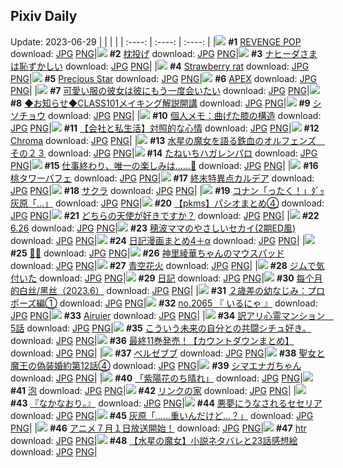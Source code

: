 ## Pixiv Daily
Update: 2023-06-29
|      |      |      |
| :----: | :----: | :----: |
|![](https://pixiv.microyu.workers.dev/c/240x480/img-master/img/2023/06/27/18/16/19/109393303_p0_master1200.jpg) **#1** [REVENGE POP](https://www.pixiv.net/artworks/109393303) download: [JPG](https://pixiv.microyu.workers.dev/img-original/img/2023/06/27/18/16/19/109393303_p0.jpg) [PNG](https://pixiv.microyu.workers.dev/img-original/img/2023/06/27/18/16/19/109393303_p0.png)|![](https://pixiv.microyu.workers.dev/c/240x480/img-master/img/2023/06/27/06/00/08/109382763_p0_master1200.jpg) **#2** [枕投げ](https://www.pixiv.net/artworks/109382763) download: [JPG](https://pixiv.microyu.workers.dev/img-original/img/2023/06/27/06/00/08/109382763_p0.jpg) [PNG](https://pixiv.microyu.workers.dev/img-original/img/2023/06/27/06/00/08/109382763_p0.png)|![](https://pixiv.microyu.workers.dev/c/240x480/img-master/img/2023/06/27/00/00/40/109376511_p0_master1200.jpg) **#3** [ナヒーダさまは恥ずかしい](https://www.pixiv.net/artworks/109376511) download: [JPG](https://pixiv.microyu.workers.dev/img-original/img/2023/06/27/00/00/40/109376511_p0.jpg) [PNG](https://pixiv.microyu.workers.dev/img-original/img/2023/06/27/00/00/40/109376511_p0.png)|
|![](https://pixiv.microyu.workers.dev/c/240x480/img-master/img/2023/06/28/00/00/21/109403358_p0_master1200.jpg) **#4** [Strawberry rat](https://www.pixiv.net/artworks/109403358) download: [JPG](https://pixiv.microyu.workers.dev/img-original/img/2023/06/28/00/00/21/109403358_p0.jpg) [PNG](https://pixiv.microyu.workers.dev/img-original/img/2023/06/28/00/00/21/109403358_p0.png)|![](https://pixiv.microyu.workers.dev/c/240x480/img-master/img/2023/06/27/03/23/53/109380981_p0_master1200.jpg) **#5** [Precious Star](https://www.pixiv.net/artworks/109380981) download: [JPG](https://pixiv.microyu.workers.dev/img-original/img/2023/06/27/03/23/53/109380981_p0.jpg) [PNG](https://pixiv.microyu.workers.dev/img-original/img/2023/06/27/03/23/53/109380981_p0.png)|![](https://pixiv.microyu.workers.dev/c/240x480/img-master/img/2023/06/28/00/00/14/109403327_p0_master1200.jpg) **#6** [APEX](https://www.pixiv.net/artworks/109403327) download: [JPG](https://pixiv.microyu.workers.dev/img-original/img/2023/06/28/00/00/14/109403327_p0.jpg) [PNG](https://pixiv.microyu.workers.dev/img-original/img/2023/06/28/00/00/14/109403327_p0.png)|
|![](https://pixiv.microyu.workers.dev/c/240x480/img-master/img/2023/06/28/18/00/51/109419825_p0_master1200.jpg) **#7** [可愛い服の彼女は彼にもう一度会いたい](https://www.pixiv.net/artworks/109419825) download: [JPG](https://pixiv.microyu.workers.dev/img-original/img/2023/06/28/18/00/51/109419825_p0.jpg) [PNG](https://pixiv.microyu.workers.dev/img-original/img/2023/06/28/18/00/51/109419825_p0.png)|![](https://pixiv.microyu.workers.dev/c/240x480/img-master/img/2023/06/28/00/19/31/109404223_p0_master1200.jpg) **#8** [◆お知らせ◆CLASS101メイキング解説開講](https://www.pixiv.net/artworks/109404223) download: [JPG](https://pixiv.microyu.workers.dev/img-original/img/2023/06/28/00/19/31/109404223_p0.jpg) [PNG](https://pixiv.microyu.workers.dev/img-original/img/2023/06/28/00/19/31/109404223_p0.png)|![](https://pixiv.microyu.workers.dev/c/240x480/img-master/img/2023/06/27/20/30/01/109396577_p0_master1200.jpg) **#9** [シソチョウ](https://www.pixiv.net/artworks/109396577) download: [JPG](https://pixiv.microyu.workers.dev/img-original/img/2023/06/27/20/30/01/109396577_p0.jpg) [PNG](https://pixiv.microyu.workers.dev/img-original/img/2023/06/27/20/30/01/109396577_p0.png)|
|![](https://pixiv.microyu.workers.dev/c/240x480/img-master/img/2023/06/27/20/01/17/109383379_p0_master1200.jpg) **#10** [個人メモ：曲げた膝の構造](https://www.pixiv.net/artworks/109383379) download: [JPG](https://pixiv.microyu.workers.dev/img-original/img/2023/06/27/20/01/17/109383379_p0.jpg) [PNG](https://pixiv.microyu.workers.dev/img-original/img/2023/06/27/20/01/17/109383379_p0.png)|![](https://pixiv.microyu.workers.dev/c/240x480/img-master/img/2023/06/27/18/27/54/109393554_p0_master1200.jpg) **#11** [【会社と私生活】対照的な心情](https://www.pixiv.net/artworks/109393554) download: [JPG](https://pixiv.microyu.workers.dev/img-original/img/2023/06/27/18/27/54/109393554_p0.jpg) [PNG](https://pixiv.microyu.workers.dev/img-original/img/2023/06/27/18/27/54/109393554_p0.png)|![](https://pixiv.microyu.workers.dev/c/240x480/img-master/img/2023/06/28/18/35/30/109420639_p0_master1200.jpg) **#12** [Chroma](https://www.pixiv.net/artworks/109420639) download: [JPG](https://pixiv.microyu.workers.dev/img-original/img/2023/06/28/18/35/30/109420639_p0.jpg) [PNG](https://pixiv.microyu.workers.dev/img-original/img/2023/06/28/18/35/30/109420639_p0.png)|
|![](https://pixiv.microyu.workers.dev/c/240x480/img-master/img/2023/06/27/00/00/12/109376420_p0_master1200.jpg) **#13** [水星の魔女を語る鉄血のオルフェンズ　その２３](https://www.pixiv.net/artworks/109376420) download: [JPG](https://pixiv.microyu.workers.dev/img-original/img/2023/06/27/00/00/12/109376420_p0.jpg) [PNG](https://pixiv.microyu.workers.dev/img-original/img/2023/06/27/00/00/12/109376420_p0.png)|![](https://pixiv.microyu.workers.dev/c/240x480/img-master/img/2023/06/27/12/43/03/109387864_p0_master1200.jpg) **#14** [たねいちハガレンパロ](https://www.pixiv.net/artworks/109387864) download: [JPG](https://pixiv.microyu.workers.dev/img-original/img/2023/06/27/12/43/03/109387864_p0.jpg) [PNG](https://pixiv.microyu.workers.dev/img-original/img/2023/06/27/12/43/03/109387864_p0.png)|![](https://pixiv.microyu.workers.dev/c/240x480/img-master/img/2023/06/27/15/13/03/109390052_p0_master1200.jpg) **#15** [仕事終わり、唯一の楽しみは……🍺](https://www.pixiv.net/artworks/109390052) download: [JPG](https://pixiv.microyu.workers.dev/img-original/img/2023/06/27/15/13/03/109390052_p0.jpg) [PNG](https://pixiv.microyu.workers.dev/img-original/img/2023/06/27/15/13/03/109390052_p0.png)|
|![](https://pixiv.microyu.workers.dev/c/240x480/img-master/img/2023/06/28/20/30/04/109423654_p0_master1200.jpg) **#16** [桃タワーパフェ](https://www.pixiv.net/artworks/109423654) download: [JPG](https://pixiv.microyu.workers.dev/img-original/img/2023/06/28/20/30/04/109423654_p0.jpg) [PNG](https://pixiv.microyu.workers.dev/img-original/img/2023/06/28/20/30/04/109423654_p0.png)|![](https://pixiv.microyu.workers.dev/c/240x480/img-master/img/2023/06/27/18/43/07/109393882_p0_master1200.jpg) **#17** [終末特異点カルデア](https://www.pixiv.net/artworks/109393882) download: [JPG](https://pixiv.microyu.workers.dev/img-original/img/2023/06/27/18/43/07/109393882_p0.jpg) [PNG](https://pixiv.microyu.workers.dev/img-original/img/2023/06/27/18/43/07/109393882_p0.png)|![](https://pixiv.microyu.workers.dev/c/240x480/img-master/img/2023/06/28/00/09/19/109403846_p0_master1200.jpg) **#18** [サクラ](https://www.pixiv.net/artworks/109403846) download: [JPG](https://pixiv.microyu.workers.dev/img-original/img/2023/06/28/00/09/19/109403846_p0.jpg) [PNG](https://pixiv.microyu.workers.dev/img-original/img/2023/06/28/00/09/19/109403846_p0.png)|
|![](https://pixiv.microyu.workers.dev/c/240x480/img-master/img/2023/06/27/13/20/24/109388422_p0_master1200.jpg) **#19** [コナン「ったく！」ﾀﾞｯ 灰原「…」](https://www.pixiv.net/artworks/109388422) download: [JPG](https://pixiv.microyu.workers.dev/img-original/img/2023/06/27/13/20/24/109388422_p0.jpg) [PNG](https://pixiv.microyu.workers.dev/img-original/img/2023/06/27/13/20/24/109388422_p0.png)|![](https://pixiv.microyu.workers.dev/c/240x480/img-master/img/2023/06/27/21/03/19/109397647_p0_master1200.jpg) **#20** [【pkms】パシオまとめ④](https://www.pixiv.net/artworks/109397647) download: [JPG](https://pixiv.microyu.workers.dev/img-original/img/2023/06/27/21/03/19/109397647_p0.jpg) [PNG](https://pixiv.microyu.workers.dev/img-original/img/2023/06/27/21/03/19/109397647_p0.png)|![](https://pixiv.microyu.workers.dev/c/240x480/img-master/img/2023/06/27/22/45/58/109400949_p0_master1200.jpg) **#21** [どちらの天使が好きですか？](https://www.pixiv.net/artworks/109400949) download: [JPG](https://pixiv.microyu.workers.dev/img-original/img/2023/06/27/22/45/58/109400949_p0.jpg) [PNG](https://pixiv.microyu.workers.dev/img-original/img/2023/06/27/22/45/58/109400949_p0.png)|
|![](https://pixiv.microyu.workers.dev/c/240x480/img-master/img/2023/06/27/05/11/28/109382185_p0_master1200.jpg) **#22** [6.26](https://www.pixiv.net/artworks/109382185) download: [JPG](https://pixiv.microyu.workers.dev/img-original/img/2023/06/27/05/11/28/109382185_p0.jpg) [PNG](https://pixiv.microyu.workers.dev/img-original/img/2023/06/27/05/11/28/109382185_p0.png)|![](https://pixiv.microyu.workers.dev/c/240x480/img-master/img/2023/06/28/22/35/56/109427848_p0_master1200.jpg) **#23** [穂波ママのやさしいセカイ(2期ED風)](https://www.pixiv.net/artworks/109427848) download: [JPG](https://pixiv.microyu.workers.dev/img-original/img/2023/06/28/22/35/56/109427848_p0.jpg) [PNG](https://pixiv.microyu.workers.dev/img-original/img/2023/06/28/22/35/56/109427848_p0.png)|![](https://pixiv.microyu.workers.dev/c/240x480/img-master/img/2023/06/27/18/01/15/109392986_p0_master1200.jpg) **#24** [日記漫画まとめ4＋α](https://www.pixiv.net/artworks/109392986) download: [JPG](https://pixiv.microyu.workers.dev/img-original/img/2023/06/27/18/01/15/109392986_p0.jpg) [PNG](https://pixiv.microyu.workers.dev/img-original/img/2023/06/27/18/01/15/109392986_p0.png)|
|![](https://pixiv.microyu.workers.dev/c/240x480/img-master/img/2023/06/28/15/55/29/109417320_p0_master1200.jpg) **#25** [🥵💦](https://www.pixiv.net/artworks/109417320) download: [JPG](https://pixiv.microyu.workers.dev/img-original/img/2023/06/28/15/55/29/109417320_p0.jpg) [PNG](https://pixiv.microyu.workers.dev/img-original/img/2023/06/28/15/55/29/109417320_p0.png)|![](https://pixiv.microyu.workers.dev/c/240x480/img-master/img/2023/06/27/00/26/15/109377509_p0_master1200.jpg) **#26** [神里綾華ちゃんのマウスパッド](https://www.pixiv.net/artworks/109377509) download: [JPG](https://pixiv.microyu.workers.dev/img-original/img/2023/06/27/00/26/15/109377509_p0.jpg) [PNG](https://pixiv.microyu.workers.dev/img-original/img/2023/06/27/00/26/15/109377509_p0.png)|![](https://pixiv.microyu.workers.dev/c/240x480/img-master/img/2023/06/27/17/19/28/109392090_p0_master1200.jpg) **#27** [青空花火](https://www.pixiv.net/artworks/109392090) download: [JPG](https://pixiv.microyu.workers.dev/img-original/img/2023/06/27/17/19/28/109392090_p0.jpg) [PNG](https://pixiv.microyu.workers.dev/img-original/img/2023/06/27/17/19/28/109392090_p0.png)|
|![](https://pixiv.microyu.workers.dev/c/240x480/img-master/img/2023/06/27/01/25/12/109379027_p0_master1200.jpg) **#28** [ジムで気付いた](https://www.pixiv.net/artworks/109379027) download: [JPG](https://pixiv.microyu.workers.dev/img-original/img/2023/06/27/01/25/12/109379027_p0.jpg) [PNG](https://pixiv.microyu.workers.dev/img-original/img/2023/06/27/01/25/12/109379027_p0.png)|![](https://pixiv.microyu.workers.dev/c/240x480/img-master/img/2023/06/27/20/06/17/109395960_p0_master1200.jpg) **#29** [日記](https://www.pixiv.net/artworks/109395960) download: [JPG](https://pixiv.microyu.workers.dev/img-original/img/2023/06/27/20/06/17/109395960_p0.jpg) [PNG](https://pixiv.microyu.workers.dev/img-original/img/2023/06/27/20/06/17/109395960_p0.png)|![](https://pixiv.microyu.workers.dev/c/240x480/img-master/img/2023/06/27/01/04/14/109378562_p0_master1200.jpg) **#30** [每个月的白丝/黑丝（2023.6）](https://www.pixiv.net/artworks/109378562) download: [JPG](https://pixiv.microyu.workers.dev/img-original/img/2023/06/27/01/04/14/109378562_p0.jpg) [PNG](https://pixiv.microyu.workers.dev/img-original/img/2023/06/27/01/04/14/109378562_p0.png)|
|![](https://pixiv.microyu.workers.dev/c/240x480/img-master/img/2023/06/27/00/09/50/109377011_p0_master1200.jpg) **#31** [２歳差の幼なじみ：プロポーズ編①](https://www.pixiv.net/artworks/109377011) download: [JPG](https://pixiv.microyu.workers.dev/img-original/img/2023/06/27/00/09/50/109377011_p0.jpg) [PNG](https://pixiv.microyu.workers.dev/img-original/img/2023/06/27/00/09/50/109377011_p0.png)|![](https://pixiv.microyu.workers.dev/c/240x480/img-master/img/2023/06/27/23/03/51/109401580_p0_master1200.jpg) **#32** [no.2065 『 いるにゃ 』](https://www.pixiv.net/artworks/109401580) download: [JPG](https://pixiv.microyu.workers.dev/img-original/img/2023/06/27/23/03/51/109401580_p0.jpg) [PNG](https://pixiv.microyu.workers.dev/img-original/img/2023/06/27/23/03/51/109401580_p0.png)|![](https://pixiv.microyu.workers.dev/c/240x480/img-master/img/2023/06/28/00/00/37/109403412_p0_master1200.jpg) **#33** [Airuier](https://www.pixiv.net/artworks/109403412) download: [JPG](https://pixiv.microyu.workers.dev/img-original/img/2023/06/28/00/00/37/109403412_p0.jpg) [PNG](https://pixiv.microyu.workers.dev/img-original/img/2023/06/28/00/00/37/109403412_p0.png)|
|![](https://pixiv.microyu.workers.dev/c/240x480/img-master/img/2023/06/27/12/56/03/109388049_p0_master1200.jpg) **#34** [訳アリ心霊マンション　5話](https://www.pixiv.net/artworks/109388049) download: [JPG](https://pixiv.microyu.workers.dev/img-original/img/2023/06/27/12/56/03/109388049_p0.jpg) [PNG](https://pixiv.microyu.workers.dev/img-original/img/2023/06/27/12/56/03/109388049_p0.png)|![](https://pixiv.microyu.workers.dev/c/240x480/img-master/img/2023/06/28/18/54/54/109421038_p0_master1200.jpg) **#35** [こういう未来の自分との共闘シチュ好き。](https://www.pixiv.net/artworks/109421038) download: [JPG](https://pixiv.microyu.workers.dev/img-original/img/2023/06/28/18/54/54/109421038_p0.jpg) [PNG](https://pixiv.microyu.workers.dev/img-original/img/2023/06/28/18/54/54/109421038_p0.png)|![](https://pixiv.microyu.workers.dev/c/240x480/img-master/img/2023/06/28/15/36/01/109417017_p0_master1200.jpg) **#36** [最終11巻発売！【カウントダウンまとめ】](https://www.pixiv.net/artworks/109417017) download: [JPG](https://pixiv.microyu.workers.dev/img-original/img/2023/06/28/15/36/01/109417017_p0.jpg) [PNG](https://pixiv.microyu.workers.dev/img-original/img/2023/06/28/15/36/01/109417017_p0.png)|
|![](https://pixiv.microyu.workers.dev/c/240x480/img-master/img/2023/06/27/20/00/10/109395739_p0_master1200.jpg) **#37** [ベルゼブブ](https://www.pixiv.net/artworks/109395739) download: [JPG](https://pixiv.microyu.workers.dev/img-original/img/2023/06/27/20/00/10/109395739_p0.jpg) [PNG](https://pixiv.microyu.workers.dev/img-original/img/2023/06/27/20/00/10/109395739_p0.png)|![](https://pixiv.microyu.workers.dev/c/240x480/img-master/img/2023/06/28/18/40/46/109420740_p0_master1200.jpg) **#38** [聖女と魔王の偽装婚約第12話④](https://www.pixiv.net/artworks/109420740) download: [JPG](https://pixiv.microyu.workers.dev/img-original/img/2023/06/28/18/40/46/109420740_p0.jpg) [PNG](https://pixiv.microyu.workers.dev/img-original/img/2023/06/28/18/40/46/109420740_p0.png)|![](https://pixiv.microyu.workers.dev/c/240x480/img-master/img/2023/06/28/00/00/30/109403391_p0_master1200.jpg) **#39** [シマエナガちゃん](https://www.pixiv.net/artworks/109403391) download: [JPG](https://pixiv.microyu.workers.dev/img-original/img/2023/06/28/00/00/30/109403391_p0.jpg) [PNG](https://pixiv.microyu.workers.dev/img-original/img/2023/06/28/00/00/30/109403391_p0.png)|
|![](https://pixiv.microyu.workers.dev/c/240x480/img-master/img/2023/06/28/20/00/02/109422767_p0_master1200.jpg) **#40** [「紫陽花のち晴れ」](https://www.pixiv.net/artworks/109422767) download: [JPG](https://pixiv.microyu.workers.dev/img-original/img/2023/06/28/20/00/02/109422767_p0.jpg) [PNG](https://pixiv.microyu.workers.dev/img-original/img/2023/06/28/20/00/02/109422767_p0.png)|![](https://pixiv.microyu.workers.dev/c/240x480/img-master/img/2023/06/28/00/00/28/109403383_p0_master1200.jpg) **#41** [泡](https://www.pixiv.net/artworks/109403383) download: [JPG](https://pixiv.microyu.workers.dev/img-original/img/2023/06/28/00/00/28/109403383_p0.jpg) [PNG](https://pixiv.microyu.workers.dev/img-original/img/2023/06/28/00/00/28/109403383_p0.png)|![](https://pixiv.microyu.workers.dev/c/240x480/img-master/img/2023/06/27/20/36/39/109396788_p0_master1200.jpg) **#42** [リンクの家](https://www.pixiv.net/artworks/109396788) download: [JPG](https://pixiv.microyu.workers.dev/img-original/img/2023/06/27/20/36/39/109396788_p0.jpg) [PNG](https://pixiv.microyu.workers.dev/img-original/img/2023/06/27/20/36/39/109396788_p0.png)|
|![](https://pixiv.microyu.workers.dev/c/240x480/img-master/img/2023/06/27/00/04/21/109376800_p0_master1200.jpg) **#43** [『なかなおり。』](https://www.pixiv.net/artworks/109376800) download: [JPG](https://pixiv.microyu.workers.dev/img-original/img/2023/06/27/00/04/21/109376800_p0.jpg) [PNG](https://pixiv.microyu.workers.dev/img-original/img/2023/06/27/00/04/21/109376800_p0.png)|![](https://pixiv.microyu.workers.dev/c/240x480/img-master/img/2023/06/27/00/01/17/109376592_p0_master1200.jpg) **#44** [悪夢にうなされるセセリア](https://www.pixiv.net/artworks/109376592) download: [JPG](https://pixiv.microyu.workers.dev/img-original/img/2023/06/27/00/01/17/109376592_p0.jpg) [PNG](https://pixiv.microyu.workers.dev/img-original/img/2023/06/27/00/01/17/109376592_p0.png)|![](https://pixiv.microyu.workers.dev/c/240x480/img-master/img/2023/06/28/15/35/44/109417013_p0_master1200.jpg) **#45** [灰原「……重いんだけど…？」](https://www.pixiv.net/artworks/109417013) download: [JPG](https://pixiv.microyu.workers.dev/img-original/img/2023/06/28/15/35/44/109417013_p0.jpg) [PNG](https://pixiv.microyu.workers.dev/img-original/img/2023/06/28/15/35/44/109417013_p0.png)|
|![](https://pixiv.microyu.workers.dev/c/240x480/img-master/img/2023/06/27/10/42/22/109386066_p0_master1200.jpg) **#46** [アニメ７月１日放送開始！](https://www.pixiv.net/artworks/109386066) download: [JPG](https://pixiv.microyu.workers.dev/img-original/img/2023/06/27/10/42/22/109386066_p0.jpg) [PNG](https://pixiv.microyu.workers.dev/img-original/img/2023/06/27/10/42/22/109386066_p0.png)|![](https://pixiv.microyu.workers.dev/c/240x480/img-master/img/2023/06/27/01/05/34/109378587_p0_master1200.jpg) **#47** [htr](https://www.pixiv.net/artworks/109378587) download: [JPG](https://pixiv.microyu.workers.dev/img-original/img/2023/06/27/01/05/34/109378587_p0.jpg) [PNG](https://pixiv.microyu.workers.dev/img-original/img/2023/06/27/01/05/34/109378587_p0.png)|![](https://pixiv.microyu.workers.dev/c/240x480/img-master/img/2023/06/28/21/22/31/109425304_p0_master1200.jpg) **#48** [【水星の魔女】小説ネタバレと23話感想絵](https://www.pixiv.net/artworks/109425304) download: [JPG](https://pixiv.microyu.workers.dev/img-original/img/2023/06/28/21/22/31/109425304_p0.jpg) [PNG](https://pixiv.microyu.workers.dev/img-original/img/2023/06/28/21/22/31/109425304_p0.png)|
